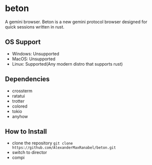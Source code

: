 # beton
A gemini browser.
Beton is a new gemini protocol browser designed for quick sessions written in rust.

## OS Support
- Windows: Unsupported
- MacOS: Unsupported
- Linux: Supported(Any modern distro that supports rust)

## Dependencies
- crossterm
- ratatui
- trotter
- colored
- tokio
- anyhow

## How to Install
- clone the repository ```git clone https://github.com/AlexanderMaxRanabel/beton.git```
- switch to director
- compi
